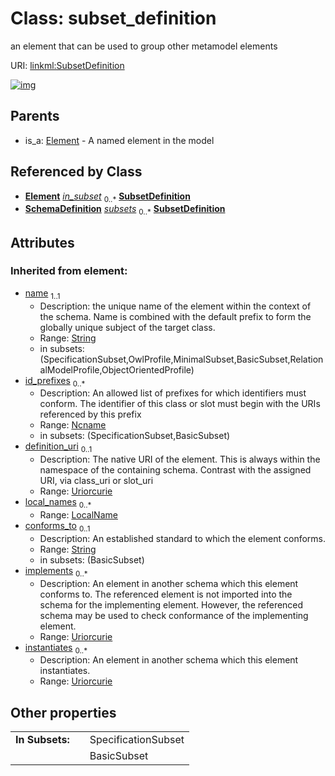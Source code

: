 
# Class: subset_definition


an element that can be used to group other metamodel elements

URI: [linkml:SubsetDefinition](https://w3id.org/linkml/SubsetDefinition)


[![img](https://yuml.me/diagram/nofunky;dir:TB/class/[CommonMetadata]-%20in_subset%200..*>[SubsetDefinition&#124;name(i):string;id_prefixes(i):ncname%20*;definition_uri(i):uriorcurie%20%3F;conforms_to(i):string%20%3F;implements(i):uriorcurie%20*;instantiates(i):uriorcurie%20*;description(i):string%20%3F;title(i):string%20%3F;deprecated(i):string%20%3F;todos(i):string%20*;notes(i):string%20*;comments(i):string%20*;from_schema(i):uri%20%3F;imported_from(i):string%20%3F;source(i):uriorcurie%20%3F;in_language(i):string%20%3F;see_also(i):uriorcurie%20*;deprecated_element_has_exact_replacement(i):uriorcurie%20%3F;deprecated_element_has_possible_replacement(i):uriorcurie%20%3F;aliases(i):string%20*;mappings(i):uriorcurie%20*;exact_mappings(i):uriorcurie%20*;close_mappings(i):uriorcurie%20*;related_mappings(i):uriorcurie%20*;narrow_mappings(i):uriorcurie%20*;broad_mappings(i):uriorcurie%20*;created_by(i):uriorcurie%20%3F;contributors(i):uriorcurie%20*;created_on(i):datetime%20%3F;last_updated_on(i):datetime%20%3F;modified_by(i):uriorcurie%20%3F;status(i):uriorcurie%20%3F;rank(i):integer%20%3F;categories(i):uriorcurie%20*;keywords(i):string%20*],[SchemaDefinition]++-%20subsets%200..*>[SubsetDefinition],[Element]^-[SubsetDefinition],[StructuredAlias],[SchemaDefinition],[LocalName],[Extension],[Example],[Element],[CommonMetadata],[Annotation],[AltDescription])](https://yuml.me/diagram/nofunky;dir:TB/class/[CommonMetadata]-%20in_subset%200..*>[SubsetDefinition&#124;name(i):string;id_prefixes(i):ncname%20*;definition_uri(i):uriorcurie%20%3F;conforms_to(i):string%20%3F;implements(i):uriorcurie%20*;instantiates(i):uriorcurie%20*;description(i):string%20%3F;title(i):string%20%3F;deprecated(i):string%20%3F;todos(i):string%20*;notes(i):string%20*;comments(i):string%20*;from_schema(i):uri%20%3F;imported_from(i):string%20%3F;source(i):uriorcurie%20%3F;in_language(i):string%20%3F;see_also(i):uriorcurie%20*;deprecated_element_has_exact_replacement(i):uriorcurie%20%3F;deprecated_element_has_possible_replacement(i):uriorcurie%20%3F;aliases(i):string%20*;mappings(i):uriorcurie%20*;exact_mappings(i):uriorcurie%20*;close_mappings(i):uriorcurie%20*;related_mappings(i):uriorcurie%20*;narrow_mappings(i):uriorcurie%20*;broad_mappings(i):uriorcurie%20*;created_by(i):uriorcurie%20%3F;contributors(i):uriorcurie%20*;created_on(i):datetime%20%3F;last_updated_on(i):datetime%20%3F;modified_by(i):uriorcurie%20%3F;status(i):uriorcurie%20%3F;rank(i):integer%20%3F;categories(i):uriorcurie%20*;keywords(i):string%20*],[SchemaDefinition]++-%20subsets%200..*>[SubsetDefinition],[Element]^-[SubsetDefinition],[StructuredAlias],[SchemaDefinition],[LocalName],[Extension],[Example],[Element],[CommonMetadata],[Annotation],[AltDescription])

## Parents

 *  is_a: [Element](Element.md) - A named element in the model

## Referenced by Class

 *  **[Element](Element.md)** *[in_subset](in_subset.md)*  <sub>0..\*</sub>  **[SubsetDefinition](SubsetDefinition.md)**
 *  **[SchemaDefinition](SchemaDefinition.md)** *[subsets](subsets.md)*  <sub>0..\*</sub>  **[SubsetDefinition](SubsetDefinition.md)**

## Attributes


### Inherited from element:

 * [name](name.md)  <sub>1..1</sub>
     * Description: the unique name of the element within the context of the schema.  Name is combined with the default prefix to form the globally unique subject of the target class.
     * Range: [String](String.md)
     * in subsets: (SpecificationSubset,OwlProfile,MinimalSubset,BasicSubset,RelationalModelProfile,ObjectOrientedProfile)
 * [id_prefixes](id_prefixes.md)  <sub>0..\*</sub>
     * Description: An allowed list of prefixes for which identifiers must conform. The identifier of this class or slot must begin with the URIs referenced by this prefix
     * Range: [Ncname](Ncname.md)
     * in subsets: (SpecificationSubset,BasicSubset)
 * [definition_uri](definition_uri.md)  <sub>0..1</sub>
     * Description: The native URI of the element. This is always within the namespace of the containing schema. Contrast with the assigned URI, via class_uri or slot_uri
     * Range: [Uriorcurie](Uriorcurie.md)
 * [local_names](local_names.md)  <sub>0..\*</sub>
     * Range: [LocalName](LocalName.md)
 * [conforms_to](conforms_to.md)  <sub>0..1</sub>
     * Description: An established standard to which the element conforms.
     * Range: [String](String.md)
     * in subsets: (BasicSubset)
 * [implements](implements.md)  <sub>0..\*</sub>
     * Description: An element in another schema which this element conforms to. The referenced element is not imported into the schema for the implementing element. However, the referenced schema may be used to check conformance of the implementing element.
     * Range: [Uriorcurie](Uriorcurie.md)
 * [instantiates](instantiates.md)  <sub>0..\*</sub>
     * Description: An element in another schema which this element instantiates.
     * Range: [Uriorcurie](Uriorcurie.md)

## Other properties

|  |  |  |
| --- | --- | --- |
| **In Subsets:** | | SpecificationSubset |
|  | | BasicSubset |


